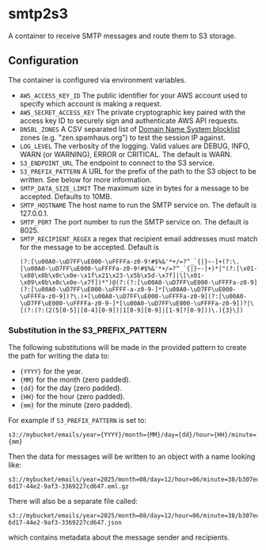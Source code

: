 # smtp2s3
A container to receive SMTP messages and route them to S3 storage.


## Configuration

The container is configured via environment variables.

- `AWS_ACCESS_KEY_ID` The public identifier for your AWS account used to
  specify which account is making a request.
- `AWS_SECRET_ACCESS_KEY` The private cryptographic key paired with the access
  key ID to securely sign and authenticate AWS API requests.
- `DNSBL_ZONES` A CSV separated list of
  [Domain Name System
  blocklist](https://en.wikipedia.org/wiki/Domain_Name_System_blocklist)
  zones (e.g. "zen.spamhaus.org") to test the session IP against.
- `LOG_LEVEL` The verbosity of the logging.  Valid values are DEBUG, INFO,
  WARN (or WARNING), ERROR or CRITICAL.  The default is WARN.
- `S3_ENDPOINT_URL` The endpoint to connect to the S3 service.
- `S3_PREFIX_PATTERN` A URL for the prefix of the path to the S3 object to be
  written.  See below for more information.
- `SMTP_DATA_SIZE_LIMIT` The maximum size in bytes for a message to be
  accepted.  Defaults to 10MB.
- `SMTP_HOSTNAME` The host name to run the SMTP service on.  The default is
  127.0.0.1.
- `SMTP_PORT` The port number to run the SMTP service on.  The default is
  8025.
- `SMTP_RECIPIENT_REGEX` a regex that recipient email addresses must match
  for the message to be accepted.  Default is
  ```
  (?:[\u00A0-\uD7FF\uE000-\uFFFFa-z0-9!#$%&'*+/=?^_`{|}~-]+(?:\.[\u00A0-\uD7FF\uE000-\uFFFFa-z0-9!#$%&'*+/=?^_`{|}~-]+)*|"(?:[\x01-\x08\x0b\x0c\x0e-\x1f\x21\x23-\x5b\x5d-\x7f]|\[\x01-\x09\x0b\x0c\x0e-\x7f])*")@(?:(?:[\u00A0-\uD7FF\uE000-\uFFFFa-z0-9](?:[\u00A0-\uD7FF\uE000-\uFFFF-a-z0-9-]*[\u00A0-\uD7FF\uE000-\uFFFFa-z0-9])?\.)+[\u00A0-\uD7FF\uE000-\uFFFFa-z0-9](?:[\u00A0-\uD7FF\uE000-\uFFFFa-z0-9-]*[\u00A0-\uD7FF\uE000-\uFFFFa-z0-9])?|\[(?:(?:(2(5[0-5]|[0-4][0-9])|1[0-9][0-9]|[1-9]?[0-9]))\.){3}\])
  ```

### Substitution in the S3_PREFIX_PATTERN

The following substitutions will be made in the provided pattern to create
the path for writing the data to:
- `{YYYY}` for the year.
- `{MM}` for the month (zero padded).
- `{dd}` for the day (zero padded).
- `{HH}` for the hour (zero padded).
- `{mm}` for the minute (zero padded).

For example if `S3_PREFIX_PATTERN` is set to:

```
s3://mybucket/emails/year={YYYY}/month={MM}/day={dd}/hour={HH}/minute={mm}
```

Then the data for messages will be written to an object with a name looking
like:

```
s3://mybucket/emails/year=2025/month=08/day=12/hour=06/minute=38/b307edd6-6d17-44e2-9af3-3369227cd647.eml.gz
```
There will also be a separate file called:

```
s3://mybucket/emails/year=2025/month=08/day=12/hour=06/minute=38/b307edd6-6d17-44e2-9af3-3369227cd647.json
```

which contains metadata about the message sender and recipients.

